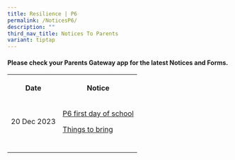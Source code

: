 ```yaml
---
title: Resilience | P6
permalink: /NoticesP6/
description: ""
third_nav_title: Notices To Parents
variant: tiptap
---
```

<h4>Please check your <strong>Parents Gateway</strong> app for the latest Notices and Forms.</h4><table><tbody><tr><th rowspan="1" colspan="1"><p>Date</p></th><th rowspan="1" colspan="1"><p>Notice</p></th></tr><tr><td rowspan="1" colspan="1"><p>20 Dec 2023</p></td><td rowspan="1" colspan="1"><p><a href="/files/Letter to parents/Term 1/007_For_P6_first_day_of_school.pdf" rel="noopener noreferrer nofollow" target="_blank">P6 first day of school</a></p><p><a href="/files/Letter to parents/Term 1/002a_P2_P6_Things_to_bring_2024.pdf" rel="noopener noreferrer nofollow" target="_blank">Things to bring</a></p></td></tr><tr><td rowspan="1" colspan="1"><p></p></td><td rowspan="1" colspan="1"><p></p></td></tr></tbody></table><p></p>